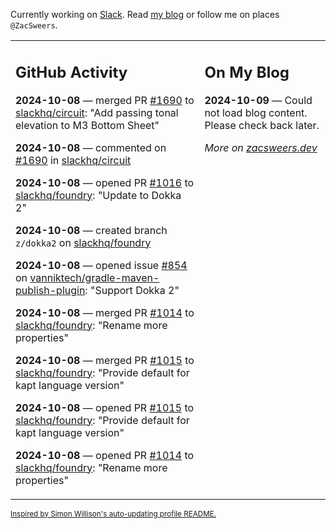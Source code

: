 Currently working on [Slack](https://slack.com/). Read [my blog](https://zacsweers.dev/) or follow me on places `@ZacSweers`.

<table><tr><td valign="top" width="60%">

## GitHub Activity
<!-- githubActivity starts -->
**2024-10-08** — merged PR [#1690](https://github.com/slackhq/circuit/pull/1690) to [slackhq/circuit](https://github.com/slackhq/circuit): "Add passing tonal elevation to M3 Bottom Sheet"

**2024-10-08** — commented on [#1690](https://github.com/slackhq/circuit/pull/1690#issuecomment-2400251787) in [slackhq/circuit](https://github.com/slackhq/circuit)

**2024-10-08** — opened PR [#1016](https://github.com/slackhq/foundry/pull/1016) to [slackhq/foundry](https://github.com/slackhq/foundry): "Update to Dokka 2"

**2024-10-08** — created branch `z/dokka2` on [slackhq/foundry](https://github.com/slackhq/foundry)

**2024-10-08** — opened issue [#854](https://github.com/vanniktech/gradle-maven-publish-plugin/issues/854) on [vanniktech/gradle-maven-publish-plugin](https://github.com/vanniktech/gradle-maven-publish-plugin): "Support Dokka 2"

**2024-10-08** — merged PR [#1014](https://github.com/slackhq/foundry/pull/1014) to [slackhq/foundry](https://github.com/slackhq/foundry): "Rename more properties"

**2024-10-08** — merged PR [#1015](https://github.com/slackhq/foundry/pull/1015) to [slackhq/foundry](https://github.com/slackhq/foundry): "Provide default for kapt language version"

**2024-10-08** — opened PR [#1015](https://github.com/slackhq/foundry/pull/1015) to [slackhq/foundry](https://github.com/slackhq/foundry): "Provide default for kapt language version"

**2024-10-08** — opened PR [#1014](https://github.com/slackhq/foundry/pull/1014) to [slackhq/foundry](https://github.com/slackhq/foundry): "Rename more properties"
<!-- githubActivity ends -->
</td><td valign="top" width="40%">

## On My Blog
<!-- blog starts -->
**2024-10-09** — Could not load blog content. Please check back later.
<!-- blog ends -->
_More on [zacsweers.dev](https://zacsweers.dev/)_
</td></tr></table>

<sub><a href="https://simonwillison.net/2020/Jul/10/self-updating-profile-readme/">Inspired by Simon Willison's auto-updating profile README.</a></sub>